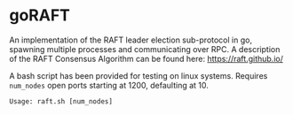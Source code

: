# goRAFT
An implementation of the RAFT leader election sub-protocol in go, spawning multiple processes and communicating over RPC. A description of the RAFT Consensus Algorithm can be found here: https://raft.github.io/

A bash script has been provided for testing on linux systems. Requires `num_nodes` open ports starting at 1200, defaulting at 10.

`Usage: raft.sh [num_nodes]`
